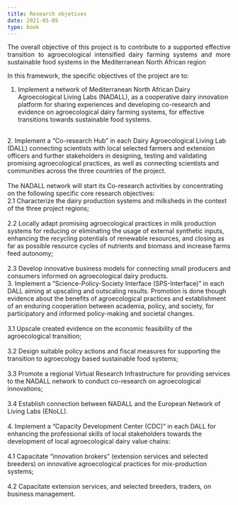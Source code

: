 ```yaml
---
title: Research objetives
date: 2021-05-05
type: book
---
```


<!--more-->

<p style='text-align: justify;'>The overall objective of this project is to contribute to a supported effective transition to agroecological intensified dairy farming systems and more sustainable food systems in the Mediterranean North African region </p>

In this framework, the specific objectives of the project are to:	

1.	 Implement a network of Mediterranean North African Dairy Agroecological Living Labs (NADALL), as a cooperative dairy innovation platform for sharing experiences and developing co-research and evidence on agroecological dairy farming systems, for effective transitions towards sustainable food systems.</br>
</br>
2.	Implement a “Co-research Hub” in each Dairy Agroecological Living Lab (DALL) connecting scientists with local selected farmers and extension officers and further stakeholders in designing, testing and validating promising agroecological practices, as well as connecting scientists and communities across the three countries of the project.</br>
</br>
    The NADALL network will start its Co-research activities by concentrating on the following specific core research objectives:
    </br>  
    2.1	Characterize the dairy production systems and milksheds in the context of the three project regions;</br>
    </br>  
    2.2	Locally adapt promising agroecological practices in milk production systems for reducing or eliminating the usage of external synthetic inputs, enhancing the recycling potentials of renewable resources, and closing as far as possible resource cycles of nutrients and biomass and increase farms feed autonomy;</br>
 </br>  
    2.3	Develop innovative business models for connecting small producers and consumers informed on agroecological dairy products.
</br>
3.	Implement a “Science-Policy-Society Interface (SPS-Interface)” in each DALL aiming at upscaling and outscaling results. Promotion is done though evidence about the benefits of agroecological practices and establishment of an enduring cooperation between academia, policy, and society, for participatory and informed policy-making and societal changes.</br>
    </br>
    3.1	Upscale created evidence on the economic feasibility of the agroecological transition;</br> 
    </br>
    3.2	Design suitable policy actions and fiscal measures for supporting the transition to agroecology based sustainable food systems;</br> 
    </br>
    3.3	Promote a regional Virtual Research Infrastructure for providing services to the NADALL network to conduct co-research on agroecological innovations;</br> 
    </br>
    3.4	Establish connection between NADALL and the European Network of Living Labs (ENoLL).</br>
</br>
4.	Implement a “Capacity Development Center (CDC)” in each DALL for enhancing the professional skills of local stakeholders towards the development of local agroecological dairy value chains:</br>
   	</br>
  	4.1	Capacitate “innovation brokers” (extension services and selected breeders) on innovative agroecological practices for mix-production systems;</br> 
    </br>
    4.2	Capacitate extension services, and selected breeders, traders, on business management.</br>
